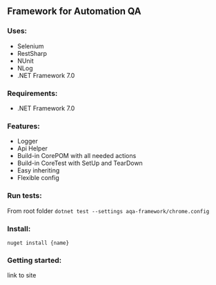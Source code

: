 ## Framework for Automation QA

### Uses:
- Selenium
- RestSharp
- NUnit
- NLog
- .NET Framework 7.0

### Requirements:
- .NET Framework 7.0

### Features:
- Logger
- Api Helper
- Build-in CorePOM with all needed actions
- Build-in CoreTest with SetUp and TearDown
- Easy inheriting
- Flexible config

### Run tests:
From root folder ``dotnet test --settings aqa-framework/chrome.config``

### Install:
``nuget install {name}``

### Getting started:
link to site